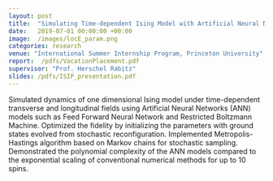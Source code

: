 ```yaml
---
layout: post
title:  "Simulating Time-dependent Ising Model with Artificial Neural Networks"
date:   2019-07-01 00:00:00 +00:00
image:  /images/locE_param.png
categories: research
venue: "International Summer Internship Program, Princeton University"
report:  /pdfs/VacationPlacement.pdf
supervisor: "Prof. Herschel Rabitz"
slides: /pdfs/ISIP_presentation.pdf
---
```

Simulated dynamics of one dimensional Ising model under time-dependent transverse and longitudinal
fields using Artificial Neural Networks (ANN) models such as Feed Forward Neural Network and
Restricted Boltzmann Machine. Optimized the fidelity by initializing the parameters with ground states evolved from stochastic
reconfiguration. Implemented Metropolis-Hastings algorithm based on Markov chains for stochastic sampling. Demonstrated the polynomial complexity of the ANN models compared to the exponential scaling of conventional numerical methods for up to 10 spins.